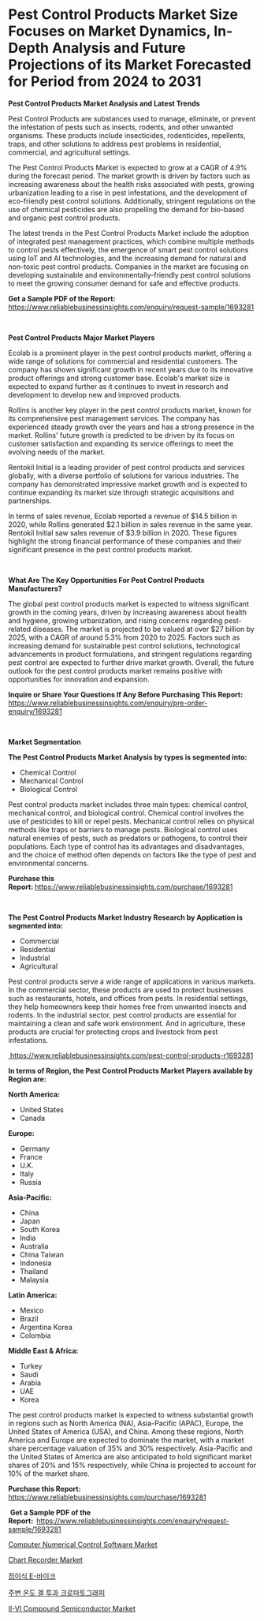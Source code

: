 <p><h1>Pest Control Products Market Size Focuses on Market Dynamics, In-Depth Analysis and Future Projections of its Market Forecasted for Period from 2024 to 2031</h1></p><p><strong>Pest Control Products Market Analysis and Latest Trends</strong></p>
<p><p>Pest Control Products are substances used to manage, eliminate, or prevent the infestation of pests such as insects, rodents, and other unwanted organisms. These products include insecticides, rodenticides, repellents, traps, and other solutions to address pest problems in residential, commercial, and agricultural settings.</p><p>The Pest Control Products Market is expected to grow at a CAGR of 4.9% during the forecast period. The market growth is driven by factors such as increasing awareness about the health risks associated with pests, growing urbanization leading to a rise in pest infestations, and the development of eco-friendly pest control solutions. Additionally, stringent regulations on the use of chemical pesticides are also propelling the demand for bio-based and organic pest control products.</p><p>The latest trends in the Pest Control Products Market include the adoption of integrated pest management practices, which combine multiple methods to control pests effectively, the emergence of smart pest control solutions using IoT and AI technologies, and the increasing demand for natural and non-toxic pest control products. Companies in the market are focusing on developing sustainable and environmentally-friendly pest control solutions to meet the growing consumer demand for safe and effective products.</p></p>
<p><strong>Get a Sample PDF of the Report:&nbsp;</strong> <a href="https://www.reliablebusinessinsights.com/enquiry/request-sample/1693281">https://www.reliablebusinessinsights.com/enquiry/request-sample/1693281</a></p>
<p>&nbsp;</p>
<p><strong>Pest Control Products Major Market Players</strong></p>
<p><p>Ecolab is a prominent player in the pest control products market, offering a wide range of solutions for commercial and residential customers. The company has shown significant growth in recent years due to its innovative product offerings and strong customer base. Ecolab's market size is expected to expand further as it continues to invest in research and development to develop new and improved products.</p><p>Rollins is another key player in the pest control products market, known for its comprehensive pest management services. The company has experienced steady growth over the years and has a strong presence in the market. Rollins' future growth is predicted to be driven by its focus on customer satisfaction and expanding its service offerings to meet the evolving needs of the market.</p><p>Rentokil Initial is a leading provider of pest control products and services globally, with a diverse portfolio of solutions for various industries. The company has demonstrated impressive market growth and is expected to continue expanding its market size through strategic acquisitions and partnerships.</p><p>In terms of sales revenue, Ecolab reported a revenue of $14.5 billion in 2020, while Rollins generated $2.1 billion in sales revenue in the same year. Rentokil Initial saw sales revenue of $3.9 billion in 2020. These figures highlight the strong financial performance of these companies and their significant presence in the pest control products market.</p></p>
<p>&nbsp;</p>
<p><strong>What Are The Key Opportunities For Pest Control Products Manufacturers?</strong></p>
<p><p>The global pest control products market is expected to witness significant growth in the coming years, driven by increasing awareness about health and hygiene, growing urbanization, and rising concerns regarding pest-related diseases. The market is projected to be valued at over $27 billion by 2025, with a CAGR of around 5.3% from 2020 to 2025. Factors such as increasing demand for sustainable pest control solutions, technological advancements in product formulations, and stringent regulations regarding pest control are expected to further drive market growth. Overall, the future outlook for the pest control products market remains positive with opportunities for innovation and expansion.</p></p>
<p><strong>Inquire or Share Your Questions If Any Before Purchasing This Report:</strong> <a href="https://www.reliablebusinessinsights.com/enquiry/pre-order-enquiry/1693281">https://www.reliablebusinessinsights.com/enquiry/pre-order-enquiry/1693281</a></p>
<p>&nbsp;</p>
<p><strong>Market Segmentation</strong></p>
<p><strong>The Pest Control Products Market Analysis by types is segmented into:</strong></p>
<p><ul><li>Chemical Control</li><li>Mechanical Control</li><li>Biological Control</li></ul></p>
<p><p>Pest control products market includes three main types: chemical control, mechanical control, and biological control. Chemical control involves the use of pesticides to kill or repel pests. Mechanical control relies on physical methods like traps or barriers to manage pests. Biological control uses natural enemies of pests, such as predators or pathogens, to control their populations. Each type of control has its advantages and disadvantages, and the choice of method often depends on factors like the type of pest and environmental concerns.</p></p>
<p><strong>Purchase this Report:&nbsp;</strong><a href="https://www.reliablebusinessinsights.com/purchase/1693281">https://www.reliablebusinessinsights.com/purchase/1693281</a></p>
<p>&nbsp;</p>
<p><strong>The Pest Control Products Market Industry Research by Application is segmented into:</strong></p>
<p><ul><li>Commercial</li><li>Residential</li><li>Industrial</li><li>Agricultural</li></ul></p>
<p><p>Pest control products serve a wide range of applications in various markets. In the commercial sector, these products are used to protect businesses such as restaurants, hotels, and offices from pests. In residential settings, they help homeowners keep their homes free from unwanted insects and rodents. In the industrial sector, pest control products are essential for maintaining a clean and safe work environment. And in agriculture, these products are crucial for protecting crops and livestock from pest infestations.</p></p>
<p><a href="https://www.reliablebusinessinsights.com/pest-control-products-r1693281">&nbsp;https://www.reliablebusinessinsights.com/pest-control-products-r1693281</a></p>
<p><strong>In terms of Region, the Pest Control Products Market Players available by Region are:</strong></p>
<p>
    <p> <strong> North America: </strong>
        <ul>
            <li>United States</li>
            <li>Canada</li>
        </ul>
        </p> 
    <p> <strong> Europe: </strong>
        <ul>
            <li>Germany</li>
            <li>France</li>
            <li>U.K.</li>
            <li>Italy</li>
            <li>Russia</li>
        </ul>
        </p> 
    <p> <strong> Asia-Pacific: </strong>
        <ul>
            <li>China</li>
            <li>Japan</li>
            <li>South Korea</li>
            <li>India</li>
            <li>Australia</li>
            <li>China Taiwan</li>
            <li>Indonesia</li>
            <li>Thailand</li>
            <li>Malaysia</li>
        </ul>
        </p> 
    <p> <strong> Latin America: </strong>
        <ul>
            <li>Mexico</li>
            <li>Brazil</li>
            <li>Argentina Korea</li>
            <li>Colombia</li>
        </ul>
        </p> 
    <p> <strong> Middle East & Africa: </strong>
        <ul>
            <li>Turkey</li>
            <li>Saudi</li>
            <li>Arabia</li>
            <li>UAE</li>
            <li>Korea</li>
        </ul>
    </p>
    </p>
<p><p>The pest control products market is expected to witness substantial growth in regions such as North America (NA), Asia-Pacific (APAC), Europe, the United States of America (USA), and China. Among these regions, North America and Europe are expected to dominate the market, with a market share percentage valuation of 35% and 30% respectively. Asia-Pacific and the United States of America are also anticipated to hold significant market shares of 20% and 15% respectively, while China is projected to account for 10% of the market share.</p></p>
<p><strong>Purchase this Report: </strong><a href="https://www.reliablebusinessinsights.com/purchase/1693281">https://www.reliablebusinessinsights.com/purchase/1693281</a></p>
<p>&nbsp;<strong>Get a Sample PDF of the Report:&nbsp;&nbsp;</strong><a href="https://www.reliablebusinessinsights.com/enquiry/request-sample/1693281">https://www.reliablebusinessinsights.com/enquiry/request-sample/1693281</a></p>
<p><strong></strong></p>
<p><p><a href="https://github.com/mabenkhyari11/Market-Research-Report-List-2/blob/main/computer-numerical-control-software-market.md">Computer Numerical Control Software Market</a></p><p><a href="https://medium.com/@clairedivash14/strategic-insights-into-global-chart-recorder-market-trends-2024-2031-covered-in-150-pages-edb9a1d31232">Chart Recorder Market</a></p><p><a href="https://github.com/airdroplover110/Market-Research-Report-List-2/blob/main/801675785438.md">접이식 E-바이크</a></p><p><a href="https://github.com/nhaiquang84/Market-Research-Report-List-2/blob/main/876836685437.md">주변 온도 겔 투과 크로마토그래피</a></p><p><a href="https://www.linkedin.com/pulse/ii-vi-compound-semiconductor-market-segmentation-geographical-bqksc?trackingId=J%2BO6YBurSCioIq2nXbVUZQ%3D%3D">II-VI Compound Semiconductor Market</a></p></p>